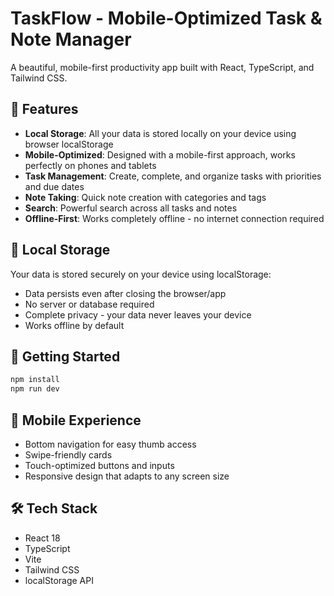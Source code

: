 # TaskFlow - Mobile-Optimized Task & Note Manager

A beautiful, mobile-first productivity app built with React, TypeScript, and Tailwind CSS.

## 🎯 Features

- **Local Storage**: All your data is stored locally on your device using browser localStorage
- **Mobile-Optimized**: Designed with a mobile-first approach, works perfectly on phones and tablets
- **Task Management**: Create, complete, and organize tasks with priorities and due dates
- **Note Taking**: Quick note creation with categories and tags
- **Search**: Powerful search across all tasks and notes
- **Offline-First**: Works completely offline - no internet connection required

## 💾 Local Storage

Your data is stored securely on your device using localStorage:
- Data persists even after closing the browser/app
- No server or database required
- Complete privacy - your data never leaves your device
- Works offline by default

## 🚀 Getting Started

```bash
npm install
npm run dev
```

## 📱 Mobile Experience

- Bottom navigation for easy thumb access
- Swipe-friendly cards
- Touch-optimized buttons and inputs
- Responsive design that adapts to any screen size

## 🛠️ Tech Stack

- React 18
- TypeScript
- Vite
- Tailwind CSS
- localStorage API
